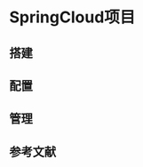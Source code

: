 # SpringCloud项目

## 搭建



## 配置

## 管理

## 参考文献

[1]: https://blog.csdn.net/weixin_38007185/article/details/108186254
[2]: https://www.jianshu.com/p/997600098e6c

